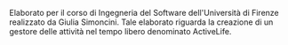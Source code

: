 Elaborato per il corso di Ingegneria del Software dell'Università di Firenze realizzato da Giulia Simoncini. Tale elaborato riguarda la creazione di un gestore delle attività nel tempo libero denominato ActiveLife.
